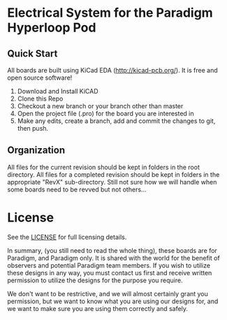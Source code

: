# Electrical System for the Paradigm Hyperloop Pod

## Quick Start

All boards are built using KiCad EDA (http://kicad-pcb.org/).  It is free and open source software!

1. Download and Install KiCAD
2. Clone this Repo
3. Checkout a new branch or your branch other than master
3. Open the project file (.pro) for the board you are interested in
4. Make any edits, create a branch, add and commit the changes to git, then push. 

## Organization

All files for the current revision should be kept in folders in the root directory.
All files for a completed revision should be kept in folders in the appropriate "RevX" sub-directory.
Still not sure how we will handle when some boards need to be revved but not others...

# License

See the [LICENSE](LICENSE) for full licensing details.

In summary, (you still need to read the whole thing), these boards are for Paradigm, 
and Paradigm only. It is shared with the world for the benefit of observers and 
potential Paradigm team members. If you wish to utilize these designs in any
way, you must contact us first and receive written permission to utilize the
designs for the purpose you require. 

We don't want to be restrictive, and we will almost certainly grant you permission,
but we want to know what you are using our designs for, and we want to make sure
you are using them correctly and safely.
